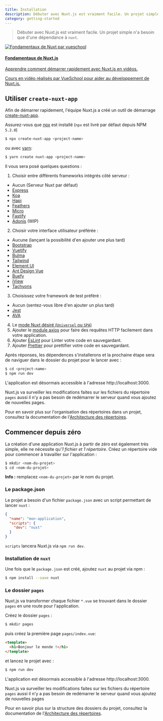 ```yaml
---
title: Installation
description: Débuter avec Nuxt.js est vraiment facile. Un projet simple n'a besoin que d'une dépendance à `nuxt`.
category: getting-started
---
```


> Débuter avec Nuxt.js est vraiment facile. Un projet simple n'a besoin que d'une dépendance à `nuxt`.

<div>
  <a href="https://vueschool.io/courses/nuxtjs-fundamentals/?friend=nuxt" target="_blank" class="Promote">
    <img src="/nuxt-fundamentals.png" srcset="/nuxt-fundamentals-2x.png 2x" alt="Fondamentaux de Nuxt par vueschool"/>
    <div class="Promote__Content">
      <h4 class="Promote__Content__Title">Fondamentaux de Nuxt.js</h4>
      <p class="Promote__Content__Description">Apprendre comment démarrer rapidement avec Nuxt.js en vidéos.</p>
      <p class="Promote__Content__Signature">Cours en vidéo réalisés par VueSchool pour aider au développement de Nuxt.js.</p>
    </div>
  </a>
</div>

## Utiliser `create-nuxt-app`

Afin de démarrer rapidement, l'équipe Nuxt.js a créé un outil de démarrage [create-nuxt-app](https://github.com/nuxt/create-nuxt-app).

Assurez-vous que [npx](https://www.npmjs.com/package/npx) est installé (`npx` est livré par défaut depuis NPM `5.2.0`)

```bash
$ npx create-nuxt-app <project-name>
```

ou avec [yarn](https://yarnpkg.com/en/):

```bash
$ yarn create nuxt-app <project-name>
```

Il vous sera posé quelques questions :

1. Choisir entre différents frameworks intégrés côté serveur :
  - Aucun (Serveur Nuxt par défaut)
  - [Express](https://github.com/expressjs/express)
  - [Koa](https://github.com/koajs/koa)
  - [Hapi](https://github.com/hapijs/hapi)
  - [Feathers](https://github.com/feathersjs/feathers)
  - [Micro](https://github.com/zeit/micro)
  - [Fastify](https://github.com/fastify/fastify)
  - [Adonis](https://github.com/adonisjs/adonis-framework) (WIP)
2. Choisir votre interface utilisateur préférée :
  - Aucune (lançant la possibilité d'en ajouter une plus tard)
  - [Bootstrap](https://github.com/bootstrap-vue/bootstrap-vue)
  - [Vuetify](https://github.com/vuetifyjs/vuetify)
  - [Bulma](https://github.com/jgthms/bulma)
  - [Tailwind](https://github.com/tailwindcss/tailwindcss)
  - [Element UI](https://github.com/ElemeFE/element)
  - [Ant Design Vue](https://github.com/vueComponent/ant-design-vue)
  - [Buefy](https://github.com/buefy/buefy)
  - [iView](https://github.com/iview/iview)
  - [Tachyons](https://github.com/tachyons-css/tachyons)
3. Choisissez votre framework de test préféré :
  - Aucun (sentez-vous libre d'en ajouter un plus tard)
  - [Jest](https://github.com/facebook/jest)
  - [AVA](https://github.com/avajs/ava)
4. Le [mode Nuxt désiré (`Universel` ou `SPA`)](https://nuxtjs.org/guide#single-page-applications-spa-)
5. Ajouter le [module axios](https://github.com/nuxt-community/axios-module) pour faire des requêtes HTTP facilement dans votre application.
6. Ajouter [EsLint](https://eslint.org/) pour Linter votre code en sauvegardant.
7. Ajouter [Prettier](https://prettier.io/) pour prettifier votre code en sauvegardant.

Après réponses, les dépendences s'installerons et la prochaine étape sera de naviguer dans le dossier du projet pour le lancer avec :

```bash
$ cd <project-name>
$ npm run dev
```

L'application est désormais accessible à l'adresse http://localhost:3000.

<div class="Alert">

Nuxt.js va surveiller les modifications faites sur les fichiers du répertoire <code>pages</code> aussi il n'y a pas besoin de redémarrer le serveur quand vous ajoutez de nouvelles pages.

</div>

Pour en savoir plus sur l'organisation des répertoires dans un projet, consultez la documentation de l'[Architecture des répertoires](/guide/directory-structure).

## Commencer depuis zéro

La création d'une application Nuxt.js à partir de zéro est également très simple, elle ne nécessite qu'*1 fichier et 1 répertoire*. Créez un répertoire vide pour commencer à travailler sur l'application :

```bash
$ mkdir <nom-du-projet>
$ cd <nom-du-projet>
```

<div class="Alert Alert--nuxt-green">

<b>Info :</b> remplacez <code>&lt;nom-du-projet&gt;</nom-du-projet></code> par le nom du projet.

</div>

### Le package.json

Le projet a besoin d'un fichier `package.json` avec un script permettant de lancer `nuxt` :

```json
{
  "name": "mon-application",
  "scripts": {
    "dev": "nuxt"
  }
}
```

`scripts` lancera Nuxt.js via `npm run dev`.

### Installation de `nuxt`

Une fois que le `package.json` est créé, ajoutez `nuxt` au projet via npm :

```bash
$ npm install --save nuxt
```

### Le dossier `pages`

Nuxt.js va transformer chaque fichier `*.vue` se trouvant dans le dossier `pages` en une route pour l'application.

Créez le dossier `pages` :

```bash
$ mkdir pages
```

puis créez la première page `pages/index.vue`:

```html
<template>
  <h1>Bonjour le monde !</h1>
</template>
```

et lancez le projet avec :

```bash
$ npm run dev
```

L'application est désormais accessible à l'adresse http://localhost:3000.

<div class="Alert">

Nuxt.js va surveiller les modifications faites sur les fichiers du répertoire <code>pages</code> aussi il n'y a pas besoin de redémarrer le serveur quand vous ajoutez de nouvelles pages

</div>

Pour en savoir plus sur la structure des dossiers du projet, consultez la documentation de l'[Architecture des répertoires](/guide/directory-structure).
